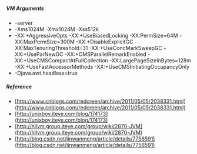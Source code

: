 ##### VM Arguments
* -server 
* -Xms1024M -Xmx1024M -Xss512k 
* -XX:+AggressiveOpts -XX:+UseBiasedLocking -XX:PermSize=64M -XX:MaxPermSize=300M -XX:+DisableExplicitGC -XX:MaxTenuringThreshold=31 -XX:+UseConcMarkSweepGC -XX:+UseParNewGC  -XX:+CMSParallelRemarkEnabled -XX:+UseCMSCompactAtFullCollection -XX:LargePageSizeInBytes=128m  -XX:+UseFastAccessorMethods -XX:+UseCMSInitiatingOccupancyOnly 
* -Djava.awt.headless=true

##### Reference
* [http://www.cnblogs.com/redcreen/archive/2011/05/05/2038331.html](http://www.cnblogs.com/redcreen/archive/2011/05/05/2038331.html)
* [http://unixboy.iteye.com/blog/174173](http://unixboy.iteye.com/blog/174173)
* [http://hllvm.group.iteye.com/group/wiki/2870-JVM](http://hllvm.group.iteye.com/group/wiki/2870-JVM)
* [http://blog.csdn.net/jinwanmeng/article/details/7756591](http://blog.csdn.net/jinwanmeng/article/details/7756591)
